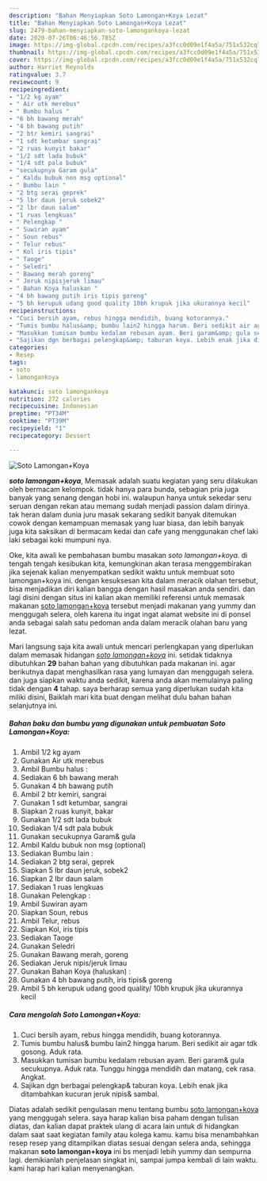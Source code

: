 ```yaml
---
description: "Bahan Menyiapkan Soto Lamongan+Koya Lezat"
title: "Bahan Menyiapkan Soto Lamongan+Koya Lezat"
slug: 2479-bahan-menyiapkan-soto-lamongankoya-lezat
date: 2020-07-26T06:46:56.785Z
image: https://img-global.cpcdn.com/recipes/a3fcc0d09e1f4a5a/751x532cq70/soto-lamongankoya-foto-resep-utama.jpg
thumbnail: https://img-global.cpcdn.com/recipes/a3fcc0d09e1f4a5a/751x532cq70/soto-lamongankoya-foto-resep-utama.jpg
cover: https://img-global.cpcdn.com/recipes/a3fcc0d09e1f4a5a/751x532cq70/soto-lamongankoya-foto-resep-utama.jpg
author: Harriet Reynolds
ratingvalue: 3.7
reviewcount: 9
recipeingredient:
- "1/2 kg ayam"
- " Air utk merebus"
- " Bumbu halus "
- "6 bh bawang merah"
- "4 bh bawang putih"
- "2 btr kemiri sangrai"
- "1 sdt ketumbar sangrai"
- "2 ruas kunyit bakar"
- "1/2 sdt lada bubuk"
- "1/4 sdt pala bubuk"
- "secukupnya Garam gula"
- " Kaldu bubuk non msg optional"
- " Bumbu lain "
- "2 btg serai geprek"
- "5 lbr daun jeruk sobek2"
- "2 lbr daun salam"
- "1 ruas lengkuas"
- " Pelengkap "
- " Suwiran ayam"
- " Soun rebus"
- " Telur rebus"
- " Kol iris tipis"
- " Taoge"
- " Seledri"
- " Bawang merah goreng"
- " Jeruk nipisjeruk limau"
- " Bahan Koya haluskan "
- "4 bh bawang putih iris tipis goreng"
- "5 bh kerupuk udang good quality 10bh krupuk jika ukurannya kecil"
recipeinstructions:
- "Cuci bersih ayam, rebus hingga mendidih, buang kotorannya."
- "Tumis bumbu halus&amp; bumbu lain2 hingga harum. Beri sedikit air agar tdk gosong. Aduk rata."
- "Masukkan tumisan bumbu kedalam rebusan ayam. Beri garam&amp; gula secukupnya. Aduk rata. Tunggu hingga mendidih dan matang, cek rasa. Angkat."
- "Sajikan dgn berbagai pelengkap&amp; taburan koya. Lebih enak jika ditambahkan kucuran jeruk nipis&amp; sambal."
categories:
- Resep
tags:
- soto
- lamongankoya

katakunci: soto lamongankoya 
nutrition: 272 calories
recipecuisine: Indonesian
preptime: "PT34M"
cooktime: "PT39M"
recipeyield: "1"
recipecategory: Dessert

---
```



![Soto Lamongan+Koya](https://img-global.cpcdn.com/recipes/a3fcc0d09e1f4a5a/751x532cq70/soto-lamongankoya-foto-resep-utama.jpg)

<b><i>soto lamongan+koya</i></b>, Memasak adalah suatu kegiatan yang seru dilakukan oleh bermacam kelompok. tidak hanya para bunda, sebagian pria juga banyak yang senang dengan hobi ini. walaupun hanya untuk sekedar seru seruan dengan rekan atau memang sudah menjadi passion dalam dirinya. tak heran dalam dunia juru masak sekarang sedikit banyak ditemukan cowok dengan kemampuan memasak yang luar biasa, dan lebih banyak juga kita saksikan di bermacam kedai dan cafe yang menggunakan chef laki laki sebagai koki mumpuni nya.

Oke, kita awali ke pembahasan bumbu masakan <i>soto lamongan+koya</i>. di tengah tengah kesibukan kita, kemungkinan akan terasa menggembirakan jika sejenak kalian menyempatkan sedikit waktu untuk membuat soto lamongan+koya ini. dengan kesuksesan kita dalam meracik olahan tersebut, bisa menjadikan diri kalian bangga dengan hasil masakan anda sendiri. dan lagi disini dengan situs ini kalian akan memiliki referensi untuk memasak makanan <u>soto lamongan+koya</u> tersebut menjadi makanan yang yummy dan menggugah selera, oleh karena itu ingat ingat alamat website ini di ponsel anda sebagai salah satu pedoman anda dalam meracik olahan baru yang lezat.




Mari langsung saja kita awali untuk mencari perlengkapan yang diperlukan dalam memasak hidangan <u><i>soto lamongan+koya</i></u> ini. setidak tidaknya dibutuhkan <b>29</b> bahan bahan yang dibutuhkan pada makanan ini. agar berikutnya dapat menghasilkan rasa yang lumayan dan menggugah selera. dan juga siapkan waktu anda sedikit, karena anda akan memulainya paling tidak dengan <b>4</b> tahap. saya berharap semua yang diperlukan sudah kita miliki disini, Baiklah mari kita buat dengan melihat dulu bahan bahan selanjutnya ini.

<!--inarticleads1-->

##### Bahan baku dan bumbu yang digunakan untuk pembuatan Soto Lamongan+Koya:

1. Ambil 1/2 kg ayam
1. Gunakan  Air utk merebus
1. Ambil  Bumbu halus :
1. Sediakan 6 bh bawang merah
1. Gunakan 4 bh bawang putih
1. Ambil 2 btr kemiri, sangrai
1. Gunakan 1 sdt ketumbar, sangrai
1. Siapkan 2 ruas kunyit, bakar
1. Gunakan 1/2 sdt lada bubuk
1. Sediakan 1/4 sdt pala bubuk
1. Gunakan secukupnya Garam&amp; gula
1. Ambil  Kaldu bubuk non msg (optional)
1. Sediakan  Bumbu lain :
1. Sediakan 2 btg serai, geprek
1. Siapkan 5 lbr daun jeruk, sobek2
1. Siapkan 2 lbr daun salam
1. Sediakan 1 ruas lengkuas
1. Gunakan  Pelengkap :
1. Ambil  Suwiran ayam
1. Siapkan  Soun, rebus
1. Ambil  Telur, rebus
1. Siapkan  Kol, iris tipis
1. Sediakan  Taoge
1. Gunakan  Seledri
1. Gunakan  Bawang merah, goreng
1. Sediakan  Jeruk nipis/jeruk limau
1. Gunakan  Bahan Koya (haluskan) :
1. Gunakan 4 bh bawang putih, iris tipis&amp; goreng
1. Ambil 5 bh kerupuk udang good quality/ 10bh krupuk jika ukurannya kecil




<!--inarticleads2-->

##### Cara mengolah Soto Lamongan+Koya:

1. Cuci bersih ayam, rebus hingga mendidih, buang kotorannya.
1. Tumis bumbu halus&amp; bumbu lain2 hingga harum. Beri sedikit air agar tdk gosong. Aduk rata.
1. Masukkan tumisan bumbu kedalam rebusan ayam. Beri garam&amp; gula secukupnya. Aduk rata. Tunggu hingga mendidih dan matang, cek rasa. Angkat.
1. Sajikan dgn berbagai pelengkap&amp; taburan koya. Lebih enak jika ditambahkan kucuran jeruk nipis&amp; sambal.




Diatas adalah sedikit pengulasan menu tentang bumbu <u>soto lamongan+koya</u> yang menggugah selera. saya harap kalian bisa paham dengan tulisan diatas, dan kalian dapat praktek ulang di acara lain untuk di hidangkan dalam saat saat kegiatan family atau kolega kamu. kamu bisa menambahkan resep resep yang ditampilkan diatas sesuai dengan selera anda, sehingga makanan <b>soto lamongan+koya</b> ini bs menjadi lebih yummy dan sempurna lagi. demikianlah penjelasan singkat ini, sampai jumpa kembali di lain waktu. kami harap hari kalian menyenangkan.
